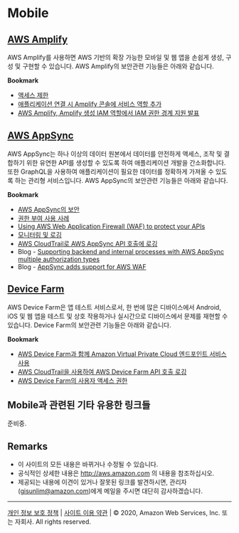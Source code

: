 # Mobile

## [AWS Amplify](https://aws.amazon.com/ko/amplify/?nc1=h_ls)

AWS Amplify를 사용하면 AWS 기반의 확장 가능한 모바일 및 웹 앱을 손쉽게 생성, 구성 및 구현할 수 있습니다. AWS Amplify의 보안관련 기능들은 아래와 같습니다.

**Bookmark**

* [액세스 제한](https://docs.aws.amazon.com/ko_kr/amplify/latest/userguide/access-control.html)
* [애플리케이션 연결 시 Amplify 콘솔에 서비스 역할 추가](https://docs.aws.amazon.com/ko_kr/amplify/latest/userguide/how-to-service-role-amplify-console.html)
* [AWS Amplify, Amplify 생성 IAM 역할에서 IAM 권한 경계 지원 발표](aws.amazon.com/ko/about-aws/whats-new/2021/06/aws-amplify-announces-support-for-iam-permissions-boundaries-on-amplify-generated-iam-roles/)


## [AWS AppSync](https://aws.amazon.com/ko/appsync/?nc2=h_m1)

AWS AppSync는 하나 이상의 데이터 원본에서 데이터를 안전하게 액세스, 조작 및 결합하기 위한 유연한 API를 생성할 수 있도록 하여 애플리케이션 개발을 간소화합니다. 또한 GraphQL을 사용하여 애플리케이션이 필요한 데이터를 정확하게 가져올 수 있도록 하는 관리형 서비스입니다. AWS AppSync의 보안관련 기능들은 아래와 같습니다.

**Bookmark**

* [AWS AppSync의 보안](https://docs.aws.amazon.com/ko_kr/appsync/latest/devguide/security.html)
* [권한 부여 사용 사례](https://docs.aws.amazon.com/ko_kr/appsync/latest/devguide/security-authorization-use-cases.html)
* [Using AWS Web Application Firewall (WAF) to protect your APIs](https://docs.aws.amazon.com/ko_kr/appsync/latest/devguide/WAF-Integration.html)
* [모니터링 및 로깅](https://docs.aws.amazon.com/ko_kr/appsync/latest/devguide/monitoring.html)
* [AWS CloudTrail로 AWS AppSync API 호출에 로깅](https://docs.aws.amazon.com/ko_kr/appsync/latest/devguide/cloudtrail-logging.html)
* Blog - [Supporting backend and internal processes with AWS AppSync multiple authorization types](https://aws.amazon.com/blogs/mobile/supporting-backend-and-internal-processes-with-aws-appsync-multiple-authorization-types/)
* Blog - [AppSync adds support for AWS WAF](https://aws.amazon.com/blogs/mobile/appsync-waf/)




## [Device Farm](https://aws.amazon.com/ko/device-farm/?nc2=h_m1)

AWS Device Farm은 앱 테스트 서비스로서, 한 번에 많은 디바이스에서 Android, iOS 및 웹 앱을 테스트 및 상호 작용하거나 실시간으로 디바이스에서 문제를 재현할 수 있습니다. Device Farm의 보안관련 기능들은 아래와 같습니다.

**Bookmark**

* [AWS Device Farm과 함께 Amazon Virtual Private Cloud 엔드포인트 서비스 사용](https://docs.aws.amazon.com/ko_kr/devicefarm/latest/developerguide/amazon-vpc-endpoints.html)
* [AWS CloudTrail을 사용하여 AWS Device Farm API 호출 로깅](https://docs.aws.amazon.com/ko_kr/devicefarm/latest/developerguide/logging-using-cloudtrail.html)
* [AWS Device Farm의 사용자 액세스 권한](https://docs.aws.amazon.com/ko_kr/devicefarm/latest/developerguide/permissions.html)

 
## Mobile과 관련된 기타 유용한 링크들

준비중.


## Remarks

* 이 사이트의 모든 내용은 바뀌거나 수정될 수 있습니다.
* 공식적인 상세한 내용은 http://aws.amazon.com 의 내용을 참조하십시오.
* 제공되는 내용에 이견이 있거나 잘못된 링크를 발견하시면, 관리자(gisunlim@amazon.com)에게 메일을 주시면 대단히 감사하겠습니다.

---

[개인 정보 보호 정책](https://aws.amazon.com/privacy/?nc1=f_pr) | [사이트 이용 약관](https://aws.amazon.com/terms/?nc1=f_pr) | © 2020, Amazon Web Services, Inc. 또는 자회사. All rights reserved. 


<script type="text/javascript" src="http://www.websitegoodies.com/counter.php?id=72613&color=%23183fd8"></script>